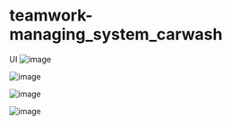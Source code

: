 # teamwork-managing_system_carwash
UI
![image](https://github.com/Andriy0660/teamwork-managing_system_carwash/assets/109788245/3edf47d8-5dd6-460d-93ef-78e8407034f2)

![image](https://github.com/Andriy0660/teamwork-managing_system_carwash/assets/109788245/6c65e06e-0fb5-4179-a19a-4a03cec6a4fb)

![image](https://github.com/Andriy0660/teamwork-managing_system_carwash/assets/109788245/b4f12dc8-7462-406d-99e0-3fba563258b1)

![image](https://github.com/Andriy0660/teamwork-managing_system_carwash/assets/109788245/dbbafa6f-48f9-4e56-af57-79f1f8a93cef)
